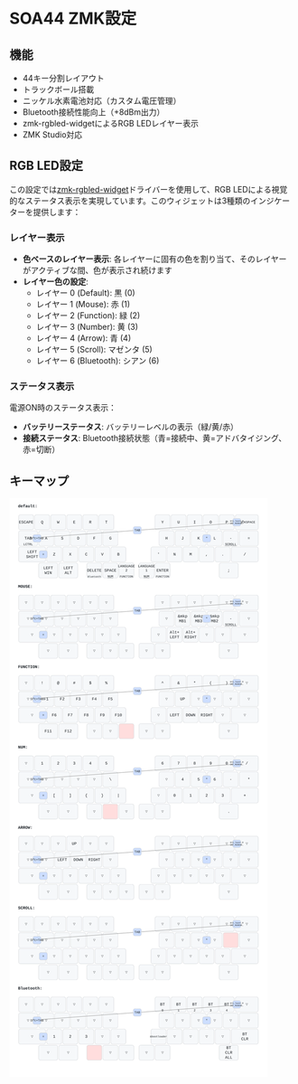 # SOA44 ZMK設定

## 機能

- 44キー分割レイアウト
- トラックボール搭載
- ニッケル水素電池対応（カスタム電圧管理）
- Bluetooth接続性能向上（+8dBm出力）
- zmk-rgbled-widgetによるRGB LEDレイヤー表示
- ZMK Studio対応

## RGB LED設定

この設定では[zmk-rgbled-widget](https://github.com/gohanda11/zmk-rgbled-widget)ドライバーを使用して、RGB LEDによる視覚的なステータス表示を実現しています。このウィジェットは3種類のインジケーターを提供します：

### レイヤー表示
- **色ベースのレイヤー表示**: 各レイヤーに固有の色を割り当て、そのレイヤーがアクティブな間、色が表示され続けます
- **レイヤー色の設定**: 
  - レイヤー 0 (Default): 黒 (0)
  - レイヤー 1 (Mouse): 赤 (1)
  - レイヤー 2 (Function): 緑 (2)
  - レイヤー 3 (Number): 黄 (3)
  - レイヤー 4 (Arrow): 青 (4)
  - レイヤー 5 (Scroll): マゼンタ (5)
  - レイヤー 6 (Bluetooth): シアン (6)

### ステータス表示
電源ON時のステータス表示：
- **バッテリーステータス**: バッテリーレベルの表示（緑/黄/赤）
- **接続ステータス**: Bluetooth接続状態（青=接続中、黄=アドバタイジング、赤=切断）

## キーマップ

![キーマップ](keymap-drawer/soa44.svg)
